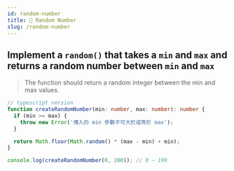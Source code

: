 ```yaml
---
id: random-number
title: 📄 Random Number
slug: /random-number
---
```


## Implement a `random()` that takes a `min` and `max` and returns a random number between `min` and `max`

> The function should return a random integer between the min and max values.

```typescript
// typescript version
function createRandomNumber(min: number, max: number): number {
  if (min >= max) {
    throw new Error('傳入的 min 參數不可大於或等於 max');
  }

  return Math.floor(Math.random() * (max - min) + min);
}

console.log(createRandomNumber(0, 200)); // 0 ~ 199
```
